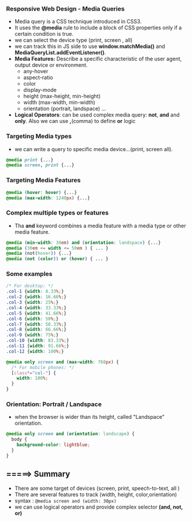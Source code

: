 ### Responsive Web Design - Media Queries
* Media query is a CSS technique introduced in CSS3.
* It uses the **@media** rule to include a block of CSS properties only if a certain condition is true.
* we can select the device type (print, screen , all)
* we can track this in JS side to use **window.matchMedia()** and **MediaQueryList.addEventListener()**.
* **Media Features:** Describe a specific characteristic of the user agent, output device or environment.
    * any-hover
    * aspect-ratio
    * color
    * display-mode
    * height (max-height, min-height)
    * width (max-width, min-width)
    * orientation (portrait, landspace)
    ...
* **Logical Operators**: can be used complex media query: **not**, **and** and **only**. Also we can use **,**(comma) to define **or** logic

### Targeting Media types
* we can write a query to specific media device...(print, screen all).
```css
@media print {...}
@media screen, print {...}
```
### Targeting Media Features
```css
@media (hover: hover) {...}
@media (max-width: 1240px) {...}
```

### Complex multiple types or features
* Tha **and** keyword combines a media feature with a media type or other media feature.

```css
@media (min-width: 30em) and (orientation: landspace) {...}
@media (30em <= width <= 50em ) { ... }
@media (not(hover)) {...}
@media (not (color)) or (hover) { ... }
```

### Some examples
```css
/* For desktop: */
.col-1 {width: 8.33%;}
.col-2 {width: 16.66%;}
.col-3 {width: 25%;}
.col-4 {width: 33.33%;}
.col-5 {width: 41.66%;}
.col-6 {width: 50%;}
.col-7 {width: 58.33%;}
.col-8 {width: 66.66%;}
.col-9 {width: 75%;}
.col-10 {width: 83.33%;}
.col-11 {width: 91.66%;}
.col-12 {width: 100%;}

@media only screen and (max-width: 768px) {
  /* For mobile phones: */
  [class*="col-"] {
    width: 100%;
  }
}
```

### Orientation: Portrait / Landspace
* when the browser is wider than its height, called "Landspace" orientation.

```css
@media only screen and (orientation: landscape) {
  body {
    background-color: lightblue;
  }
}
```

## =====> Summary
* There are some target of devices (screen, print, speech-to-text, all )
* There are several features to track (width, height, color,orientation)
* syntax : ````@media screen and (width: 30px)````
* we can use logical operators and provide complex selector **(and, not, or)**